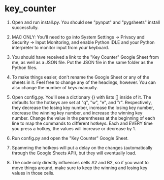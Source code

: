 # key_counter

1. Open and run install.py. You should see "pynput" and "pygsheets" install successfully.

2. MAC ONLY: You'll need to go into System Settings -> Privacy and Security -> Input Monitoring, and enable Python IDLE and your Python interpreter to monitor input from your keyboard.

3. You should have received a link to the "Key Counter" Google Sheet from me, as well as a JSON file. Put the JSON file in the same folder as the Python files.

4. To make things easier, don't rename the Google Sheet or any of the sheets in it. Feel free to change any of the headings, however. You can also change the number of keys manually.

5. Open config.py. You'll see a dictionary {} with lists [] inside of it. The defaults for the hotkeys are set at "q", "w", "e", and "r". Respectively, they decrease the losing key number, increase the losing key number, decrease the winning key number, and increase the winning key number. Change the value in the parentheses at the beginning of each line to map the commands to different hotkeys. Each and EVERY time you press a hotkey, the values will increase or decrease by 1.

6. Run config.py and open the "Key Counter" Google Sheet.

7. Spamming the hotkeys will put a delay on the changes (automatically through the Google Sheets API), but they will eventually load.

8. The code only directly influences cells A2 and B2, so if you want to move things around, make sure to keep the winning and losing key values in those cells.
